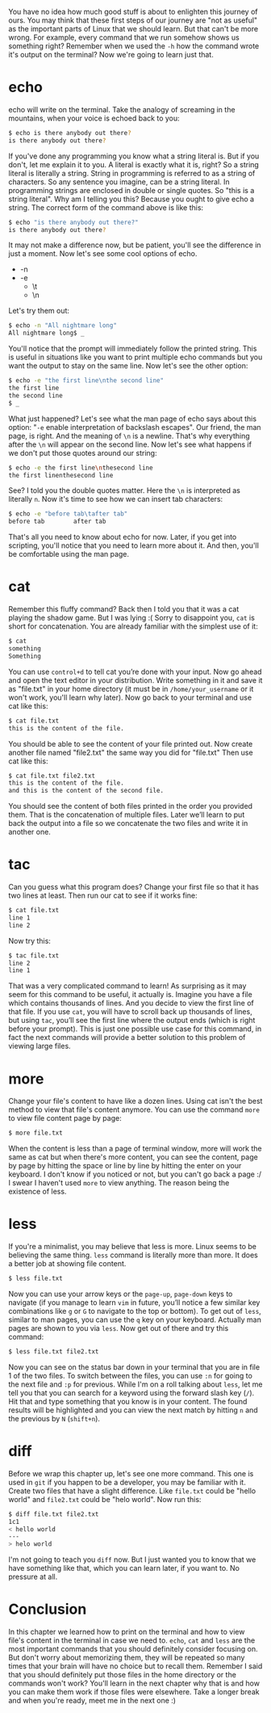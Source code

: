 You have no idea how much good stuff is about to enlighten this journey of ours. You may think that these first steps of our journey are "not as useful" as the important parts of Linux that we should learn. But that can't be more wrong. For example, every command that we run somehow shows us something right? Remember when we used the `-h` how the command wrote it's output on the terminal? Now we're going to learn just that.

# echo

echo will write on the terminal. Take the analogy of screaming in the mountains, when your voice is echoed back to you:

```bash
$ echo is there anybody out there?
is there anybody out there?
```

If you've done any programming you know what a string literal is. But if you don't, let me explain it to you. A literal is exactly what it is, right? So a string literal is literally a string. String in programming is referred to as a string of characters. So any sentence you imagine, can be a string literal. In programming strings are enclosed in double or single quotes. So "this is a string literal". Why am I telling you this? Because you ought to give echo a string. The correct form of the command above is like this:

```bash
$ echo "is there anybody out there?"
is there anybody out there?
```

It may not make a difference now, but be patient, you'll see the difference in just a moment. Now let's see some cool options of echo.

- -n
- -e
  - \t
  - \n

Let's try them out:

```bash
$ echo -n "All nightmare long"
All nightmare long$ _
```

You'll notice that the prompt will immediately follow the printed string. This is useful in situations like you want to print multiple echo commands but you want the output to stay on the same line. Now let's see the other option:

```bash
$ echo -e "the first line\nthe second line"
the first line
the second line
$ _
```

What just happened? Let's see what the man page of echo says about this option: "`-e` enable interpretation of backslash escapes". Our friend, the man page, is right. And the meaning of `\n` is a newline. That's why everything after the `\n` will appear on the second line. Now let's see what happens if we don't put those quotes around our string:

```bash
$ echo -e the first line\nthesecond line
the first linenthesecond line
```

See? I told you the double quotes matter. Here the `\n` is interpreted as literally `n`. Now it's time to see how we can insert tab characters:

```bash
$ echo -e "before tab\tafter tab"
before tab        after tab
```

That's all you need to know about echo for now. Later, if you get into scripting, you'll notice that you need to learn more about it. And then, you'll be comfortable using the man page.

# cat

Remember this fluffy command? Back then I told you that it was a cat playing the shadow game. But I was lying :( Sorry to disappoint you, `cat` is short for concatenation. You are already familiar with the simplest use of it:

```bash
$ cat
something
Something
```

You can use `control+d` to tell cat you’re done with your input. Now go ahead and open the text editor in your distribution. Write something in it and save it as "file.txt" in your home directory (it must be in `/home/your_username` or it won't work, you'll learn why later). Now go back to your terminal and use cat like this:

```bash
$ cat file.txt
this is the content of the file.
```

You should be able to see the content of your file printed out. Now create another file named "file2.txt" the same way you did for "file.txt" Then use cat like this:

```bash
$ cat file.txt file2.txt
this is the content of the file.
and this is the content of the second file.
```

You should see the content of both files printed in the order you provided them. That is the concatenation of multiple files. Later we’ll learn to put back the output into a file so we concatenate the two files and write it in another one.

# tac

Can you guess what this program does? Change your first file so that it has two lines at least. Then run our cat to see if it works fine:

```bash
$ cat file.txt
line 1
line 2
```

Now try this:

```bash
$ tac file.txt
line 2
line 1
```

That was a very complicated command to learn! As surprising as it may seem for this command to be useful, it actually is. Imagine you have a file which contains thousands of lines. And you decide to view the first line of that file. If you use `cat`, you will have to scroll back up thousands of lines, but using `tac`, you’ll see the first line where the output ends (which is right before your prompt). This is just one possible use case for this command, in fact the next commands will provide a better solution to this problem of viewing large files.

# more

Change your file's content to have like a dozen lines. Using cat isn't the best method to view that file's content anymore. You can use the command `more` to view file content page by page:

```bash
$ more file.txt
```

When the content is less than a page of terminal window, more will work the same as cat but when there's more content, you can see the content, page by page by hitting the space or line by line by hitting the enter on your keyboard. I don't know if you noticed or not, but you can't go back a page :/ I swear I haven't used `more` to view anything. The reason being the existence of less.

# less

If you're a minimalist, you may believe that less is more. Linux seems to be believing the same thing. `less` command is literally more than more. It does a better job at showing file content.

```bash
$ less file.txt
```

Now you can use your arrow keys or the `page-up`, `page-down` keys to navigate (if you manage to learn `vim` in future, you’ll notice a few similar key combinations like `g` or `G` to navigate to the top or bottom). To get out of `less`, similar to man pages, you can use the `q` key on your keyboard. Actually man pages are shown to you via `less`. Now get out of there and try this command:

```bash
$ less file.txt file2.txt
```

Now you can see on the status bar down in your terminal that you are in file 1 of the two files. To switch between the files, you can use `:n` for going to the next file and `:p` for previous. While I'm on a roll talking about `less`, let me tell you that you can search for a keyword using the forward slash key (`/`). Hit that and type something that you know is in your content. The found results will be highlighted and you can view the next match by hitting `n` and the previous by `N` (`shift+n`).

# diff

Before we wrap this chapter up, let's see one more command. This one is used in `git` if you happen to be a developer, you may be familiar with it. Create two files that have a slight difference. Like `file.txt` could be "hello world" and `file2.txt` could be "helo world". Now run this:

```bash
$ diff file.txt file2.txt
1c1
< hello world
---
> helo world
```

I'm not going to teach you `diff` now. But I just wanted you to know that we have something like that, which you can learn later, if you want to. No pressure at all.

# Conclusion

In this chapter we learned how to print on the terminal and how to view file's content in the terminal in case we need to. `echo`, `cat` and `less` are the most important commands that you should definitely consider focusing on. But don't worry about memorizing them, they will be repeated so many times that your brain will have no choice but to recall them. Remember I said that you should definitely put those files in the home directory or the commands won't work? You'll learn in the next chapter why that is and how you can make them work if those files were elsewhere. Take a longer break and when you're ready, meet me in the next one :)

